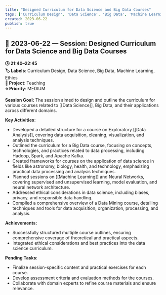```yaml
---
title: "Designed Curriculum for Data Science and Big Data Courses"
tags: ['Curriculum Design', 'Data Science', 'Big Data', 'Machine Learning', 'Ethics']
created: 2023-06-22
publish: true
---
```


## 📅 2023-06-22 — Session: Designed Curriculum for Data Science and Big Data Courses

**🕒 21:40–22:45**  
**🏷️ Labels**: Curriculum Design, Data Science, Big Data, Machine Learning, Ethics  
**📂 Project**: Teaching  
**⭐ Priority**: MEDIUM  


**Session Goal:**
The session aimed to design and outline the curriculum for various courses related to [[Data Science]], Big Data, and their applications across different domains.

**Key Activities:**
- Developed a detailed structure for a course on Exploratory [[Data Analysis]], covering data acquisition, cleaning, visualization, and analysis techniques.
- Outlined the curriculum for a Big Data course, focusing on concepts, technologies, and practices related to data processing, including Hadoop, Spark, and Apache Kafka.
- Created frameworks for courses on the application of data science in fields like astronomy, biology, health, and technology, emphasizing practical data processing and analysis techniques.
- Planned sessions on [[Machine Learning]] and Neural Networks, covering supervised and unsupervised learning, model evaluation, and neural network architecture.
- Addressed ethical considerations in data science, including biases, privacy, and responsible data handling.
- Compiled a comprehensive overview of a Data Mining course, detailing techniques and tools for data acquisition, organization, processing, and analysis.

**Achievements:**
- Successfully structured multiple course outlines, ensuring comprehensive coverage of theoretical and practical aspects.
- Integrated ethical considerations and best practices into the data science curriculum.

**Pending Tasks:**
- Finalize session-specific content and practical exercises for each course.
- Develop assessment criteria and evaluation methods for the courses.
- Collaborate with domain experts to refine course materials and ensure relevance.
